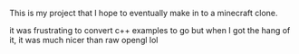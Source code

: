 This is my project that I hope to eventually make in to a minecraft clone.

it was frustrating to convert c++ examples to go but when I got the hang of it, it was much nicer than raw opengl lol
